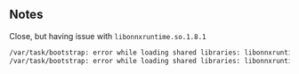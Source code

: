 ## Notes

Close, but having issue with `libonnxruntime.so.1.8.1`

```bash
/var/task/bootstrap: error while loading shared libraries: libonnxruntime.so.1.8.1: cannot open shared object file: No such file or directory
/var/task/bootstrap: error while loading shared libraries: libonnxruntime.so.1.8.1: cannot open shared object file: No such file or directory
```